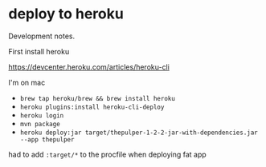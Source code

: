 # deploy to heroku

Development notes.

First install heroku

https://devcenter.heroku.com/articles/heroku-cli

I'm on mac

- `brew tap heroku/brew && brew install heroku`
- `heroku plugins:install heroku-cli-deploy`
- `heroku login`
- `mvn package`
- `heroku deploy:jar target/thepulper-1-2-2-jar-with-dependencies.jar --app thepulper`

had to add `:target/*` to the procfile when deploying fat app
